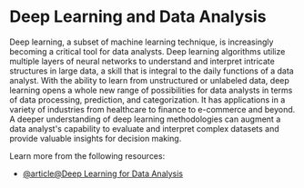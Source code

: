 # Deep Learning and Data Analysis 

Deep learning, a subset of machine learning technique, is increasingly becoming a critical tool for data analysts. Deep learning algorithms utilize multiple layers of neural networks to understand and interpret intricate structures in large data, a skill that is integral to the daily functions of a data analyst. With the ability to learn from unstructured or unlabeled data, deep learning opens a whole new range of possibilities for data analysts in terms of data processing, prediction, and categorization. It has applications in a variety of industries from healthcare to finance to e-commerce and beyond. A deeper understanding of deep learning methodologies can augment a data analyst's capability to evaluate and interpret complex datasets and provide valuable insights for decision making.

Learn more from the following resources:

- [@article@Deep Learning for Data Analysis](https://www.ibm.com/think/topics/deep-learning)